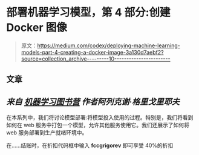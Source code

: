 # 部署机器学习模型，第 4 部分:创建 Docker 图像

> 原文：<https://medium.com/codex/deploying-machine-learning-models-part-4-creating-a-docker-image-3a130d7aebf2?source=collection_archive---------10----------------------->

## 文章

## *来自* [*机器学习图书营*](https://www.manning.com/books/machine-learning-bookcamp?utm_source=medium&utm_medium=organic&utm_campaign=book_grigorev_machine_1_23_20) *作者阿列克谢·格里戈里耶夫*

在本系列中，我们将讨论模型部署:将模型投入使用的过程。特别是，我们将看到如何在 web 服务中打包一个模型，允许其他服务使用它。我们还展示了如何将 web 服务部署到生产就绪环境中。

在……结账时，在折扣代码框中输入 **fccgrigorev** 即可享受 40%的折扣